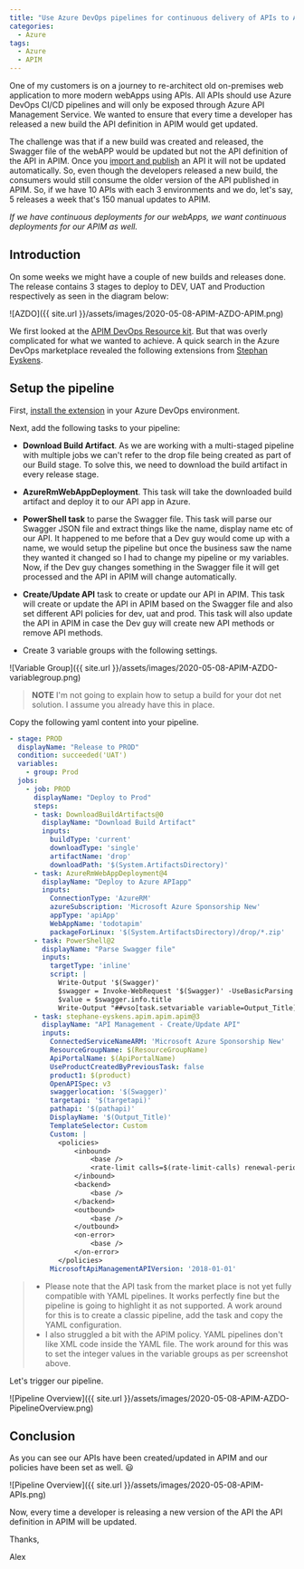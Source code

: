 ```yaml
---
title: "Use Azure DevOps pipelines for continuous delivery of APIs to Azure API Management Service "
categories:
  - Azure
tags:
  - Azure
  - APIM
---
```


One of my customers is on a journey to re-architect old on-premises web application to more modern webApps using APIs. All APIs should use Azure DevOps CI/CD pipelines and will only be exposed through Azure API Management Service. We wanted to ensure that every time a developer has released a new build the API definition in APIM would get updated.

The challenge was that if a new build was created and released, the Swagger file of the webAPP would be updated but not the API definition of the API in APIM. Once you [import and publish](https://docs.microsoft.com/en-us/azure/api-management/import-and-publish#-import-and-publish-a-backend-api) an API it will not be updated automatically. So, even though the developers released a new build, the consumers would still consume the older version of the API published in APIM. So, if we have 10 APIs with each 3 environments and we do, let's say, 5 releases a week that's 150 manual updates to APIM.

*If we have continuous deployments for our webApps, we want continuous deployments for our APIM as well.*

## Introduction

On some weeks we might have a couple of new builds and releases done. The release contains 3 stages to deploy to DEV, UAT and Production respectively as seen in the diagram below:

![AZDO]({{ site.url }}/assets/images/2020-05-08-APIM-AZDO-APIM.png)

We first looked at the [APIM DevOps Resource kit](https://github.com/Azure/azure-api-management-devops-resource-kit). But that was overly complicated for what we wanted to achieve. A quick search in the Azure DevOps marketplace revealed the following extensions from [Stephan Eyskens](https://marketplace.visualstudio.com/items?itemName=stephane-eyskens.apim).

## Setup the pipeline

First, [install the extension](https://marketplace.visualstudio.com/items?itemName=stephane-eyskens.apim) in your Azure DevOps environment.

Next, add the following tasks to your pipeline:

- **Download Build Artifact**. As we are working with a multi-staged pipeline with multiple jobs we can't refer to the drop file being created as part of our Build stage. To solve this, we need to download the build artifact in every release stage.

- **AzureRmWebAppDeployment**. This task will take the downloaded build artifact and deploy it to our API app in Azure.

- **PowerShell task** to parse the Swagger file. This task will parse our Swagger JSON file and extract things like the name, display name etc of our API. It happened to me before that a Dev guy would come up with a name, we would setup the pipeline but once the business saw the name they wanted it changed so I had to change my pipeline or my variables. Now, if the Dev guy changes something in the Swagger file it will get processed and the API in APIM will change automatically.

- **Create/Update API** task to create or update our API in APIM. This task will create or update the API in APIM based on the Swagger file and also set different API policies for dev, uat and prod. This task will also update the API in APIM in case the Dev guy will create new API methods or remove API methods.

- Create 3 variable groups with the following settings.

![Variable Group]({{ site.url }}/assets/images/2020-05-08-APIM-AZDO-variablegroup.png)

> **NOTE**
> I'm not going to explain how to setup a build for your dot net solution. I assume you already have this in place.

Copy the following yaml content into your pipeline.

```yml
- stage: PROD
  displayName: "Release to PROD"
  condition: succeeded('UAT')
  variables:
    - group: Prod
  jobs:
    - job: PROD
      displayName: "Deploy to Prod"
      steps:
      - task: DownloadBuildArtifacts@0
        displayName: "Download Build Artifact"
        inputs:
          buildType: 'current'
          downloadType: 'single'
          artifactName: 'drop'
          downloadPath: '$(System.ArtifactsDirectory)'
      - task: AzureRmWebAppDeployment@4
        displayName: "Deploy to Azure APIapp"
        inputs:
          ConnectionType: 'AzureRM'
          azureSubscription: 'Microsoft Azure Sponsorship New'
          appType: 'apiApp'
          WebAppName: 'todotapim'
          packageForLinux: '$(System.ArtifactsDirectory)/drop/*.zip'
      - task: PowerShell@2
        displayName: "Parse Swagger file"
        inputs:
          targetType: 'inline'
          script: |
            Write-Output '$(Swagger)'
            $swagger = Invoke-WebRequest '$(Swagger)' -UseBasicParsing | convertfrom-json
            $value = $swagger.info.title
            Write-Output "##vso[task.setvariable variable=Output_Title]$value"
      - task: stephane-eyskens.apim.apim.apim@3
        displayName: "API Management - Create/Update API"
        inputs:
          ConnectedServiceNameARM: 'Microsoft Azure Sponsorship New'
          ResourceGroupName: $(ResourceGroupName)
          ApiPortalName: $(ApiPortalName)
          UseProductCreatedByPreviousTask: false
          product1: $(product)
          OpenAPISpec: v3
          swaggerlocation: '$(Swagger)'
          targetapi: '$(targetapi)'
          pathapi: '$(pathapi)'
          DisplayName: '$(Output_Title)'
          TemplateSelector: Custom
          Custom: |
            <policies>
                <inbound>
                    <base />
                    <rate-limit calls=$(rate-limit-calls) renewal-period=$(renewal-period) />
                </inbound>
                <backend>
                    <base />
                </backend>
                <outbound>
                    <base />
                </outbound>
                <on-error>
                    <base />
                </on-error>
            </policies>
          MicrosoftApiManagementAPIVersion: '2018-01-01'
```

> - Please note that the API task from the market place is not yet fully compatible with YAML pipelines. It works perfectly fine but the pipeline is going to highlight it as not supported. A work around for this is to create a classic pipeline, add the task and copy the YAML configuration.
> - I also struggled a bit with the APIM policy. YAML pipelines don't like XML code inside the YAML file. The work around for this was to set the integer values in the variable groups as per screenshot above.

Let's trigger our pipeline.

![Pipeline Overview]({{ site.url }}/assets/images/2020-05-08-APIM-AZDO-PipelineOverview.png)

## Conclusion

As you can see our APIs have been created/updated in APIM and our policies have been set as well. :smiley:

![Pipeline Overview]({{ site.url }}/assets/images/2020-05-08-APIM-APIs.png)

Now, every time a developer is releasing a new version of the API the API definition in APIM will be updated.

Thanks,

Alex
